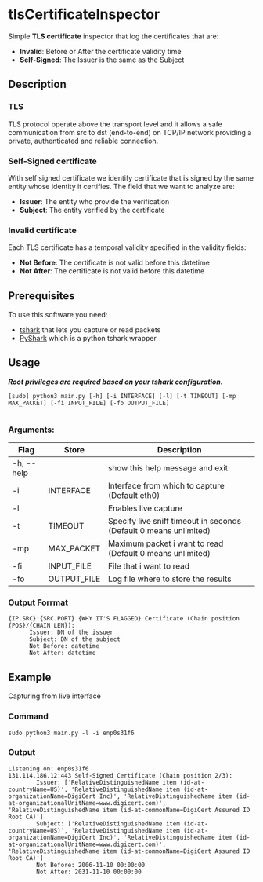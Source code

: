 # tlsCertificateInspector

Simple **TLS certificate** inspector that log the certificates that are:
* **Invalid**: Before or After the certificate validity time
* **Self-Signed**: The Issuer is the same as the Subject

## Description

### TLS
TLS protocol operate above the transport level and it allows a safe communication from src to dst (end-to-end) on TCP/IP network providing a private, authenticated and reliable connection.

### Self-Signed certificate
With self signed certificate we identify certificate that is signed by the same entity whose identity it certifies.
The field that we want to analyze are:
* **Issuer**: The entity who provide the verification
* **Subject**: The entity verified by the certificate 

### Invalid certificate
Each TLS certificate has a temporal validity specified in the validity fields:
* **Not Before**: The certificate is not valid before this datetime
* **Not After**: The certificate is not valid before this datetime

## Prerequisites

To use this software you need:
* [tshark](https://www.wireshark.org/docs/man-pages/tshark.html) that lets you capture or read packets
* [PyShark](https://github.com/KimiNewt/pyshark) which is a python tshark wrapper

## Usage
_**Root privileges are required based on your tshark configuration.**_

``` 
[sudo] python3 main.py [-h] [-i INTERFACE] [-l] [-t TIMEOUT] [-mp MAX_PACKET] [-fi INPUT_FILE] [-fo OUTPUT_FILE]
               
``` 

### Arguments:
Flag | Store | Description
------------ | ------------- | -------------
 -h, --help | |  show this help message and exit
 -i | INTERFACE | Interface from which to capture (Default eth0)
 -l | | Enables live capture
 -t | TIMEOUT | Specify live sniff timeout in seconds (Default 0 means unlimited)
 -mp | MAX_PACKET | Maximum packet i want to read (Default 0 means unlimited)
 -fi | INPUT_FILE | File that i want to read
 -fo | OUTPUT_FILE | Log file where to store the results
 
 ### Output Forrmat
  ``` 
 {IP.SRC}:{SRC.PORT} {WHY IT'S FLAGGED} Certificate (Chain position {POS}/{CHAIN LEN}):
        Issuer: DN of the issuer
        Subject: DN of the subject
        Not Before: datetime
        Not After: datetime
  ```            
            
 ## Example
 Capturing from live interface
 ### Command
 ``` 
 sudo python3 main.py -l -i enp0s31f6
``` 
### Output
``` 
Listening on: enp0s31f6
131.114.186.12:443 Self-Signed Certificate (Chain position 2/3):
        Issuer: ['RelativeDistinguishedName item (id-at-countryName=US)', 'RelativeDistinguishedName item (id-at-organizationName=DigiCert Inc)', 'RelativeDistinguishedName item (id-at-organizationalUnitName=www.digicert.com)', 'RelativeDistinguishedName item (id-at-commonName=DigiCert Assured ID Root CA)']
        Subject: ['RelativeDistinguishedName item (id-at-countryName=US)', 'RelativeDistinguishedName item (id-at-organizationName=DigiCert Inc)', 'RelativeDistinguishedName item (id-at-organizationalUnitName=www.digicert.com)', 'RelativeDistinguishedName item (id-at-commonName=DigiCert Assured ID Root CA)']
        Not Before: 2006-11-10 00:00:00
        Not After: 2031-11-10 00:00:00
``` 
